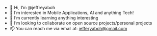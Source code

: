 - 👋 Hi, I’m @jeffreyaboh
- 👀 I’m interested in Mobile Applications, AI and anything Tech!
- 🌱 I’m currently learning anything interesting
- 💞️ I’m looking to collaborate on open source projects/personal projects
- 📫 You can reach me via email at: jefferyaboh@gmail.com

<!---
jeffreyaboh/jeffreyaboh is a ✨ special ✨ repository because its `README.md` (this file) appears on your GitHub profile.
You can click the Preview link to take a look at your changes.
--->
